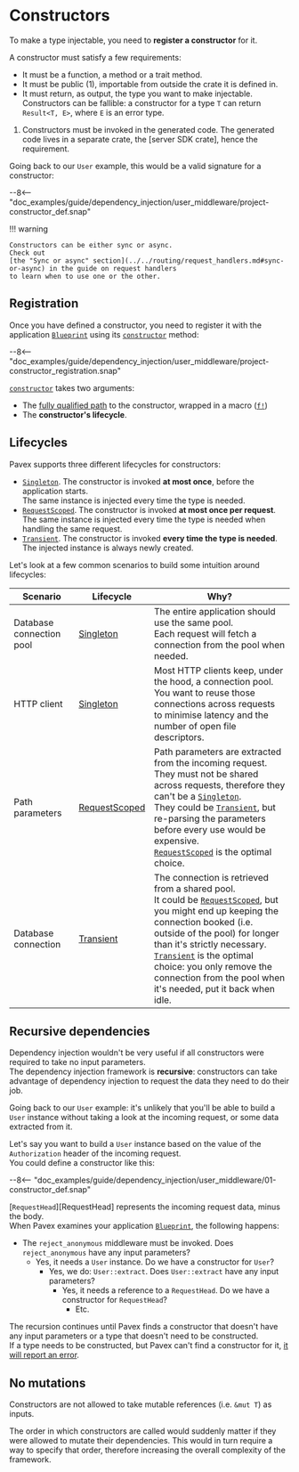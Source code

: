 # Constructors

To make a type injectable, you need to **register a constructor** for it.

A constructor must satisfy a few requirements:

<div class="annotate" markdown>

- It must be a function, a method or a trait method.
- It must be public (1), importable from outside the crate it is defined in.
- It must return, as output, the type you want to make injectable.  
  Constructors can be fallible: a constructor for a type `T` can return `Result<T, E>`,
  where `E` is an error type.

</div>

1. Constructors must be invoked in the generated code.
   The generated code lives in a separate crate, the [server SDK crate], hence the requirement.

Going back to our `User` example, this would be a valid signature for a constructor:

--8<-- "doc_examples/guide/dependency_injection/user_middleware/project-constructor_def.snap"

!!! warning

    Constructors can be either sync or async.  
    Check out 
    [the "Sync or async" section](../../routing/request_handlers.md#sync-or-async) in the guide on request handlers
    to learn when to use one or the other.

## Registration

Once you have defined a constructor, you need to register it with the application [`Blueprint`][Blueprint]
using its [`constructor`][Blueprint::constructor] method:

--8<-- "doc_examples/guide/dependency_injection/user_middleware/project-constructor_registration.snap"

[`constructor`][Blueprint::constructor] takes two arguments:

- The [fully qualified path](../cookbook.md) to the constructor, wrapped in a macro ([`f!`][f])
- The **constructor's lifecycle**.

## Lifecycles

Pavex supports three different lifecycles for constructors:

- [`Singleton`][Lifecycle::Singleton].
  The constructor is invoked **at most once**, before the application starts.  
  The same instance is injected every time the type is needed.
- [`RequestScoped`][Lifecycle::RequestScoped]. The constructor is invoked **at most once per request**.  
  The same instance is injected every time the type is needed when handling the same request.
- [`Transient`][Lifecycle::Transient]. The constructor is invoked **every time the type is needed**.  
  The injected instance is always newly created.

Let's look at a few common scenarios to build some intuition around lifecycles:

| Scenario                 | Lifecycle                                 | Why?                                                                                                                                                                                                                                                                                                                                                                                     |
|--------------------------|-------------------------------------------|------------------------------------------------------------------------------------------------------------------------------------------------------------------------------------------------------------------------------------------------------------------------------------------------------------------------------------------------------------------------------------------|
| Database connection pool | [Singleton][Lifecycle::Singleton]         | The entire application should use the same pool. <br/>Each request will fetch a connection from the pool when needed.                                                                                                                                                                                                                                                                    |
| HTTP client              | [Singleton][Lifecycle::Singleton]         | Most HTTP clients keep, under the hood, a connection pool. <br/>You want to reuse those connections across requests to minimise latency and the number of open file descriptors.                                                                                                                                                                                                   |
| Path parameters         | [RequestScoped][Lifecycle::RequestScoped] | Path parameters are extracted from the incoming request. <br/> They must not be shared across requests, therefore they can't be a [`Singleton`][Lifecycle::Singleton].<br/> They could be [`Transient`][Lifecycle::Transient], but re-parsing the parameters before every use would be expensive.<br/>[`RequestScoped`][Lifecycle::RequestScoped] is the optimal choice.                |
| Database connection | [Transient][Lifecycle::Transient]         | The connection is retrieved from a shared pool.<br/>It could be [`RequestScoped`][Lifecycle::RequestScoped], but you might end up keeping the connection booked (i.e. outside of the pool) for longer than it's strictly necessary.<br/>[`Transient`][Lifecycle::Transient] is the optimal choice: you only remove the connection from the pool when it's needed, put it back when idle. |                                                                                                                                                                                                                                                                                                                          |

## Recursive dependencies

Dependency injection wouldn't be very useful if all constructors were required to take no input parameters.  
The dependency injection framework is **recursive**: constructors can take advantage of dependency injection
to request the data they need to do their job.

Going back to our `User` example: it's unlikely that you'll be able to build a `User` instance without
taking a look at the incoming request, or some data extracted from it.

Let's say you want to build a `User` instance based on the value of the `Authorization` header
of the incoming request.  
You could define a constructor like this:

--8<-- "doc_examples/guide/dependency_injection/user_middleware/01-constructor_def.snap"

[`RequestHead`][RequestHead] represents the incoming request data, minus the body.  
When Pavex examines your application [`Blueprint`][Blueprint], the following happens:

- The `reject_anonymous` middleware must be invoked. Does `reject_anonymous` have any input parameters?
    - Yes, it needs a `User` instance. Do we have a constructor for `User`?
        - Yes, we do: `User::extract`. Does `User::extract` have any input parameters?
            - Yes, it needs a reference to a `RequestHead`. Do we have a constructor for `RequestHead`?
                - Etc.

The recursion continues until Pavex finds a constructor that doesn't have any input parameters or
a type that doesn't need to be constructed.  
If a type needs to be constructed, but Pavex can't find a constructor for it,
[it will report an error](../../../getting_started/quickstart/dependency_injection.md#missing-constructor).

## No mutations

Constructors are not allowed to take mutable references (i.e. `&mut T`) as inputs.

The order in which constructors are called would suddenly matter if they were allowed to mutate
their dependencies.
This would in turn require a way to specify that order, therefore increasing the overall complexity of the
framework.

[Blueprint]: ../../../api_reference/pavex/blueprint/struct.Blueprint.html
[Blueprint::constructor]: ../../../api_reference/pavex/blueprint/struct.Blueprint.html#method.constructor
[f]: ../../../api_reference/pavex/macro.f.html
[Lifecycle::Singleton]: ../../../api_reference/pavex/blueprint/constructor/enum.Lifecycle.html#variant.Singleton
[Lifecycle::RequestScoped]: ../../../api_reference/pavex/blueprint/constructor/enum.Lifecycle.html#variant.RequestScoped
[Lifecycle::Transient]: ../../../api_reference/pavex/blueprint/constructor/enum.Lifecycle.html#variant.Transient
